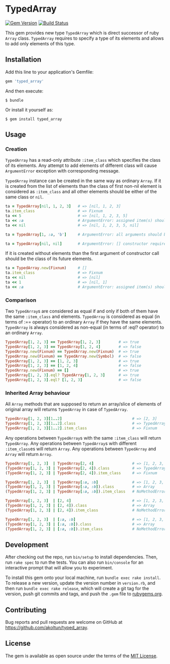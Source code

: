 # TypedArray

[![Gem Version](https://badge.fury.io/rb/typed_array.svg)](https://badge.fury.io/rb/typed_array)
[![Build Status](https://travis-ci.com/akoltun/typed_array.svg?branch=master)](https://travis-ci.com/akoltun/typed_array)

This gem provides new type `TypedArray` which is direct successor of ruby `Array` class. 
`TypedArray` requires to specify a type of its elements and allows to add only elements of this type.  

## Installation

Add this line to your application's Gemfile:

```ruby
gem 'typed_array'
```

And then execute:

    $ bundle

Or install it yourself as:

    $ gem install typed_array

## Usage

### Creation

`TypedArray` has a read-only attribute `:item_class` which specifies the class of its elements.
Any attempt to add elements of different class will cause `ArgumentError` exception with corresponding message.
 
`TypedArray` instance can be created in the same way as ordinary `Array`. 
If it is created from the list of elements than the class of first non-nil element
is considered as `:item_class` and all other elements should be either of the same class or `nil`.

```ruby
ta = TypedArray[nil, 1, 2, 3]   # => [nil, 1, 2, 3]
ta.item_class                   # => Fixnum
ta << 5                         # => [nil, 1, 2, 3, 5]
ta << :a                        # ArgumentError: assigned item(s) should be of the type Fixnum
ta << nil                       # => [nil, 1, 2, 3, 5, nil]

ta = TypedArray[1, :a, 'b']     # ArgumentError: all arguments should be of the same type

ta = TypedArray[nil, nil]       # ArgumentError: [] constructor requires at least one non-nil element
```

If it is created without elements than the first argument of constructor call should be the class of its future elements. 

```ruby
ta = TypedArray.new(Fixnum)     # []
ta.item_class                   # => Fixnum
ta << nil                       # => [nil]
ta << 1                         # => [nil, 1] 
ta << :a                        # ArgumentError: assigned item(s) should be of the type Fixnum
```

### Comparison

Two `TypedArray`s are considered as equal if and only if both of them have the same `:item_class` and elements.
`TypedArray` is considered as equal (in terms of :== operator) to an ordinary `Array` if they have the same elements.
`TypedArray` is always considered as non-equal (in terms of :eql? operator) to an ordinary `Array`.

```ruby
TypedArray[1, 2, 3] == TypedArray[1, 2, 3]        # => true
TypedArray[1, 2, 3] == TypedArray[1, 2, 4]        # => false
TypedArray.new(Fixnum) == TypedArray.new(Fixnum)  # => true 
TypedArray.new(Fixnum) == TypedArray.new(Symbol)  # => false
TypedArray[1, 2, 3] == [1, 2, 3]                  # => true
TypedArray[1, 2, 3] == [1, 2, 4]                  # => false
TypedArray.new(Fixnum) == []                      # => true 
TypedArray[1, 2, 3].eql? TypedArray[1, 2, 3]      # => true
TypedArray[1, 2, 3].eql? [1, 2, 3]                # => false
```

### Inherited Array behaviour

All `Array` methods that are supposed to return an array/slice of elements of original array will returns `TypedArray` in case of `TypedArray`.
```ruby
TypedArray[1, 2, 3][1..2]                               # => [2, 3]
TypedArray[1, 2, 3][1..2].class                         # => TypedArray
TypedArray[1, 2, 3][1..2].item_class                    # => Fixnum
```

Any operations between `TypedArray`s with the same `:item_class` will return `TypedArray`. 
Any operations between `TypedArray`s with different `:item_class`es will return `Array`. 
Any operations between `TypedArray` and `Array` will return `Array`. 

```ruby
TypedArray[1, 2, 3]  | TypedArray[2, 4]                 # => [1, 2, 3, 4]
(TypedArray[1, 2, 3] | TypedArray[2, 4]).class          # => TypedArray
(TypedArray[1, 2, 3] | TypedArray[2, 4]).item_class     # => Fixnum

TypedArray[1, 2, 3]  | TypedArray[:a, :b]               # => [1, 2, 3, :a, :b]
(TypedArray[1, 2, 3] | TypedArray[:a, :b]).class        # => Array
(TypedArray[1, 2, 3] | TypedArray[:a, :b]).item_class   # NoMethodError: undefined method `item_class' for [1, 2, 3, :a, :b]:Array

TypedArray[1, 2, 3]  | [2, 4]                           # => [1, 2, 3, 4]
(TypedArray[1, 2, 3] | [2, 4]).class                    # => Array
(TypedArray[1, 2, 3] | [2, 4]).item_class               # NoMethodError: undefined method `item_class' for [1, 2, 3, :a, :b]:Array

TypedArray[1, 2, 3]  | [:a, :b]                         # => [1, 2, 3, :a, :b]
(TypedArray[1, 2, 3] | [:a, :b]).class                  # => Array
(TypedArray[1, 2, 3] | [:a, :b]).item_class             # NoMethodError: undefined method `item_class' for [1, 2, 3, :a, :b]:Array
```

## Development

After checking out the repo, run `bin/setup` to install dependencies. Then, run `rake spec` to run the tests. You can also run `bin/console` for an interactive prompt that will allow you to experiment.

To install this gem onto your local machine, run `bundle exec rake install`. To release a new version, update the version number in `version.rb`, and then run `bundle exec rake release`, which will create a git tag for the version, push git commits and tags, and push the `.gem` file to [rubygems.org](https://rubygems.org).

## Contributing

Bug reports and pull requests are welcome on GitHub at https://github.com/akoltun/typed_array.

## License

The gem is available as open source under the terms of the [MIT License](https://opensource.org/licenses/MIT).
